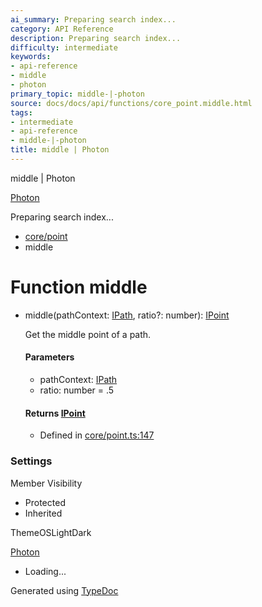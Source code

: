 ```yaml
---
ai_summary: Preparing search index...
category: API Reference
description: Preparing search index...
difficulty: intermediate
keywords:
- api-reference
- middle
- photon
primary_topic: middle-|-photon
source: docs/docs/api/functions/core_point.middle.html
tags:
- intermediate
- api-reference
- middle-|-photon
title: middle | Photon
---
```

middle | Photon

[Photon](../index.md)




Preparing search index...

* [core/point](../modules/core_point.md)
* middle

# Function middle

* middle(pathContext: [IPath](../interfaces/core_schema.IPath.md), ratio?: number): [IPoint](../interfaces/core_schema.IPoint.md)

  Get the middle point of a path.

  #### Parameters

  + pathContext: [IPath](../interfaces/core_schema.IPath.md)
  + ratio: number = .5

  #### Returns [IPoint](../interfaces/core_schema.IPoint.md)

  + Defined in [core/point.ts:147](https://github.com/mwhite454/photon/blob/main/packages/photon/src/core/point.ts#L147)

### Settings

Member Visibility

* Protected
* Inherited

ThemeOSLightDark

[Photon](../index.md)

* Loading...

Generated using [TypeDoc](https://typedoc.org/)
